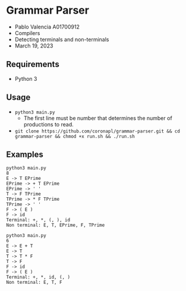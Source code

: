 # Grammar Parser

- Pablo Valencia A01700912  
- Compilers  
- Detecting terminals and non-terminals  
- March 19, 2023  

## Requirements

- Python 3

## Usage

- `python3 main.py`
  - The first line must be number that determines the number of productions to read.
- `git clone https://github.com/coronapl/grammar-parser.git && cd grammar-parser && chmod +x run.sh && ./run.sh`

## Examples

```
python3 main.py
8
E -> T EPrime
EPrime -> + T EPrime
EPrime -> ' '
T -> F TPrime
TPrime -> * F TPrime
TPrime -> ' '
F -> ( E )
F -> id
Terminal: +, *, (, ), id
Non terminal: E, T, EPrime, F, TPrime
```

```
python3 main.py
6
E -> E + T
E -> T
T -> T * F
T -> F
F -> id
F -> ( E )
Terminal: +, *, id, (, )
Non terminal: E, T, F
```

